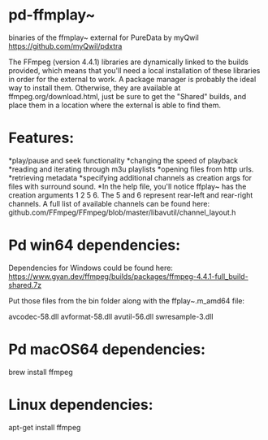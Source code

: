 pd-ffmplay~
=========
binaries of the ffmplay~ external for PureData by myQwil
https://github.com/myQwil/pdxtra

The FFmpeg (version 4.4.1) libraries are dynamically linked to the builds provided, which means that you'll need a local installation of these libraries in order for the external to work. A package manager is probably the ideal way to install them. Otherwise, they are available at ffmpeg.org/download.html, just be sure to get the "Shared" builds, and place them in a location where the external is able to find them.


Features:
====

*play/pause and seek functionality
*changing the speed of playback
*reading and iterating through m3u playlists
*opening files from http urls.
*retrieving metadata
*specifying additional channels as creation args for files with surround sound.
*In the help file, you'll notice ffplay~ has the creation arguments 1 2 5 6.
The 5 and 6 represent rear-left and rear-right channels.
A full list of available channels can be found here: github.com/FFmpeg/FFmpeg/blob/master/libavutil/channel_layout.h

Pd win64 dependencies:
====
Dependencies for Windows could be found here: https://www.gyan.dev/ffmpeg/builds/packages/ffmpeg-4.4.1-full_build-shared.7z

Put those files from the bin folder along with the ffplay~.m_amd64 file:

avcodec-58.dll 
avformat-58.dll 
avutil-56.dll 
swresample-3.dll 

Pd macOS64 dependencies:
====

brew install ffmpeg

Linux dependencies:
====

apt-get install ffmpeg
